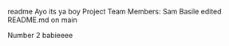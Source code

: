readme
Ayo its ya boy
Project Team Members: Sam Basile
edited README.md on main


Number 2 babieeee
